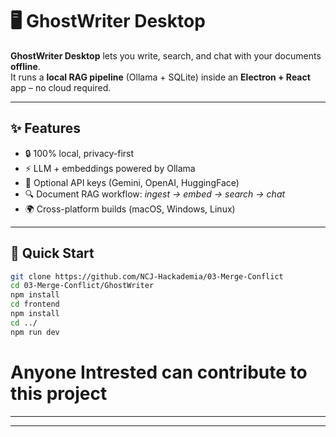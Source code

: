 
# 🖥️ GhostWriter Desktop

**GhostWriter Desktop** lets you write, search, and chat with your documents **offline**.  
It runs a **local RAG pipeline** (Ollama + SQLite) inside an **Electron + React** app – no cloud required.

---

## ✨ Features
- 🔒 100% local, privacy-first  
- ⚡ LLM + embeddings powered by Ollama  
- 🔑 Optional API keys (Gemini, OpenAI, HuggingFace)  
- 🔍 Document RAG workflow: *ingest → embed → search → chat*  
- 🌍 Cross-platform builds (macOS, Windows, Linux)  

---

## 🚀 Quick Start

```sh
git clone https://github.com/NCJ-Hackademia/03-Merge-Conflict
cd 03-Merge-Conflict/GhostWriter
npm install
cd frontend
npm install
cd ../
npm run dev
```
# Anyone Intrested can contribute to this project
---

***

